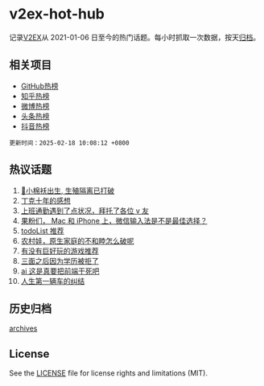 # v2ex-hot-hub

 记录[V2EX](https://www.v2ex.com/)从 2021-01-06 日至今的热门话题。每小时抓取一次数据，按天[归档](archives)。
 
 ## 相关项目

- [GitHub热榜](https://github.com/it985/github-hot-hub)
- [知乎热榜](https://github.com/it985/zhihu-hot-hub)
- [微博热榜](https://github.com/it985/weibo-hot-hub)
- [头条热榜](https://github.com/it985/toutiao-hot-hub)
- [抖音热榜](https://github.com/it985/douyin-hot-hub)


 `更新时间：2025-02-18 10:08:12 +0800`

## 热议话题

1. [🎉小棉袄出生, 生殖隔离已打破](https://www.v2ex.com/t/1111985)
1. [丁克十年的感想](https://www.v2ex.com/t/1112084)
1. [上班通勤遇到了点状况，拜托了各位 v 友](https://www.v2ex.com/t/1111922)
1. [果粉们， Mac 和 iPhone 上，微信输入法是不是最佳选择？](https://www.v2ex.com/t/1111995)
1. [todoList 推荐](https://www.v2ex.com/t/1111914)
1. [农村娃，原生家庭的不和睦怎么破呢](https://www.v2ex.com/t/1112021)
1. [有没有巨好玩的游戏推荐](https://www.v2ex.com/t/1112118)
1. [三面之后因为学历被拒了](https://www.v2ex.com/t/1112040)
1. [ai 这是真要把前端干死吧](https://www.v2ex.com/t/1112101)
1. [人生第一辆车的纠结](https://www.v2ex.com/t/1111968)

## 历史归档

[archives](archives)

## License

See the [LICENSE](LICENSE) file for license rights and limitations (MIT).
